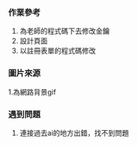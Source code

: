 ### 作業參考
1. 為老師的程式碼下去修改金鑰
2. 設計頁面
3. 以註冊表單的程式碼修改
### 圖片來源
1.為網路背景gif
### 遇到問題
1. 連接過去ai的地方出錯，找不到問題

